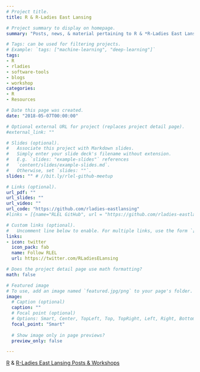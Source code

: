 ```yaml
---
# Project title.
title: R & R-Ladies East Lansing

# Project summary to display on homepage.
summary: "Posts, news, & material pertaining to R & *R-Ladies East Lansing*"

# Tags: can be used for filtering projects.
# Example: `tags: ["machine-learning", "deep-learning"]`
tags:
- R
- rladies
- software-tools
- blogs
- workshop
categories:
- R
- Resources

# Date this page was created.
date: "2018-05-07T00:00:00"

# Optional external URL for project (replaces project detail page).
#external_link: ""

# Slides (optional).
#   Associate this project with Markdown slides.
#   Simply enter your slide deck's filename without extension.
#   E.g. `slides: "example-slides"` references 
#   `content/slides/example-slides.md`.
#   Otherwise, set `slides: ""`.
slides: "" # //bit.ly/rlel-github-meetup

# Links (optional).
url_pdf: ""
url_slides: ""
url_video: ""
url_code: "https://github.com/rladies-eastlansing"
#links = [{name="RLEL GitHub", url = "https://github.com/rladies-eastlansing"}, {name="JR GitHub", url = "https://github.com/jananiravi/tidyverse-genomics/"}]

# Custom links (optional).
#   Uncomment line below to enable. For multiple links, use the form `[{...}, {...}, {...}]`.
links:
- icon: twitter
  icon_pack: fab
  name: Follow RLEL
  url: https://twitter.com/RLadiesELansing

# Does the project detail page use math formatting?
math: false

# Featured image
# To use, add an image named `featured.jpg/png` to your page's folder. 
image:
  # Caption (optional)
  caption: ""
  # Focal point (optional)
  # Options: Smart, Center, TopLeft, Top, TopRight, Left, Right, BottomLeft, Bottom, BottomRight
  focal_point: "Smart"
  
  # Show image only in page previews?
  preview_only: false

---
```


[R](/tags/R) & [R-Ladies East Lansing Posts & Workshops](/tags/rladies)